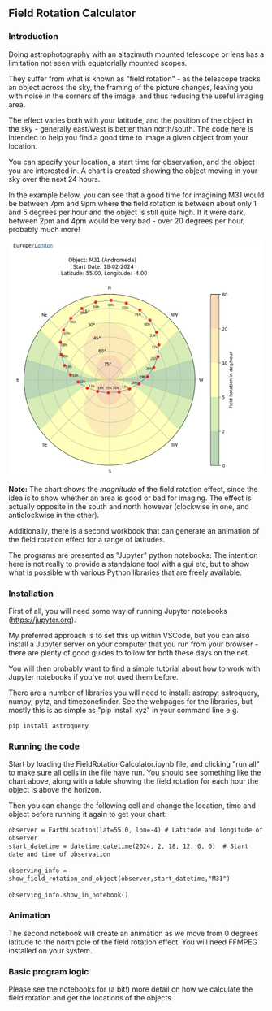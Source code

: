 ## **Field Rotation Calculator**

### **Introduction**

Doing astrophotography with an altazimuth mounted telescope or lens has a limitation not seen with equatorially mounted scopes.

They suffer from what is known as "field rotation" - as the telescope tracks an object across the sky, the framing of the picture changes, leaving you with noise in the corners of the image, and thus reducing the useful imaging area.

The effect varies both with your latitude, and the position of the object in the sky - generally east/west is better than north/south. The code here is intended to help you find a good time to image a given object from your location.

You can specify your location, a start time for observation, and the object you are interested in. A chart is created showing the object moving in your sky over the next 24 hours.

In the example below, you can see that a good time for imagining M31 would be between 7pm and 9pm where the field rotation is between about only 1 and 5 degrees per hour and the object is still quite high. If it were dark, between 2pm and 4pm would be very bad - over 20 degrees per hour, probably much more!

![Example output](images/fieldrotateM31.jpg)

**Note:** The chart shows the *magnitude* of the field rotation effect, since the idea is to show whether an area is good or bad for imaging. The effect is actually opposite in the south and north however (clockwise in one, and anticlockwise in the other).

Additionally, there is a second workbook that can generate an animation of the field rotation effect for a range of latitudes.

The programs are presented as "Jupyter" python notebooks. The intention here is not really to provide a standalone tool with a gui etc, but to show what is possible with various Python libraries that are freely available.

### **Installation**

First of all, you will need some way of running Jupyter notebooks (https://jupyter.org). 

My preferred approach is to set this up within VSCode, but you can also install a Jupyter server on your computer that you run from your browser - there are plenty of good guides to follow for both these days on the net.

You will then probably want to find a simple tutorial about how to work with Jupyter notebooks if you've not used them before.

There are a number of libraries you will need to install: astropy, astroquery, numpy, pytz, and timezonefinder. See the webpages for the libraries, but mostly this is as simple as "pip install xyz" in your command line e.g.

~~~
pip install astroquery
~~~

### **Running the code**

Start by loading the FieldRotationCalculator.ipynb file, and clicking "run all" to make sure all cells in the file have run. You should see something like the chart above, along with a table showing the field rotation for each hour the object is above the horizon.

Then you can change the following cell and change the location, time and object before running it again to get your chart:

~~~
observer = EarthLocation(lat=55.0, lon=-4) # Latitude and longitude of observer
start_datetime = datetime.datetime(2024, 2, 18, 12, 0, 0)  # Start date and time of observation

observing_info = show_field_rotation_and_object(observer,start_datetime,"M31")

observing_info.show_in_notebook()
~~~

### **Animation**

The second notebook will create an animation as we move from 0 degrees latitude to the north pole of the field rotation effect. You will need FFMPEG installed on your system.

### **Basic program logic**

Please see the notebooks for (a bit!) more detail on how we calculate the field rotation and get the locations of the objects.

